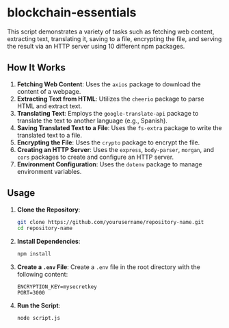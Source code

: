 # blockchain-essentials


This script demonstrates a variety of tasks such as fetching web content, extracting text, translating it, saving to a file, encrypting the file, and serving the result via an HTTP server using 10 different npm packages.

## How It Works

1. **Fetching Web Content**: Uses the `axios` package to download the content of a webpage.
2. **Extracting Text from HTML**: Utilizes the `cheerio` package to parse HTML and extract text.
3. **Translating Text**: Employs the `google-translate-api` package to translate the text to another language (e.g., Spanish).
4. **Saving Translated Text to a File**: Uses the `fs-extra` package to write the translated text to a file.
5. **Encrypting the File**: Uses the `crypto` package to encrypt the file.
6. **Creating an HTTP Server**: Uses the `express`, `body-parser`, `morgan`, and `cors` packages to create and configure an HTTP server.
7. **Environment Configuration**: Uses the `dotenv` package to manage environment variables.

## Usage

1. **Clone the Repository**:
    ```bash
    git clone https://github.com/yourusername/repository-name.git
    cd repository-name
    ```

2. **Install Dependencies**:
    ```bash
    npm install
    ```

3. **Create a `.env` File**:
    Create a `.env` file in the root directory with the following content:
    ```env
    ENCRYPTION_KEY=mysecretkey
    PORT=3000
    ```

4. **Run the Script**:
    ```bash
    node script.js
    ```
